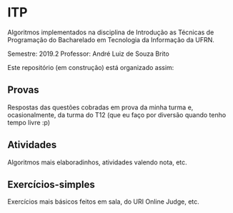 # ITP
Algoritmos implementados na disciplina de Introdução as Técnicas de Programação do Bacharelado em Tecnologia da Informação da UFRN.

Semestre: 2019.2
Professor: André Luiz de Souza Brito

Este repositório (em construção) está organizado assim:

## Provas
Respostas das questões cobradas em prova da minha turma e, ocasionalmente, da turma do T12 (que eu faço por diversão quando tenho tempo livre :p)

## Atividades
Algoritmos mais elaboradinhos, atividades valendo nota, etc.

## Exercícios-simples
Exercícios mais básicos feitos em sala, do URI Online Judge, etc.
